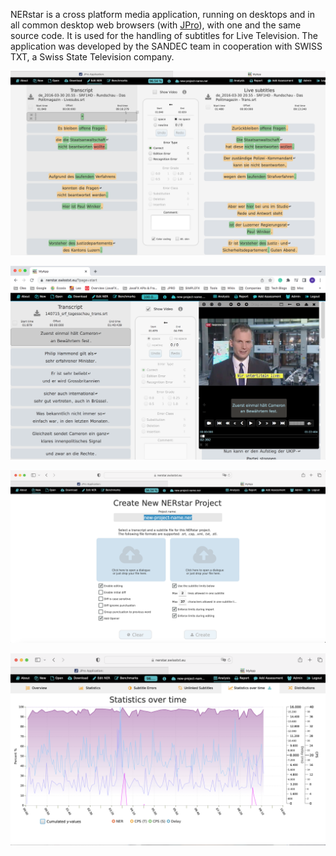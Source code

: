 
NERstar is a cross platform media application, running on desktops and in all common desktop web browsers (with [JPro](https://www.jpro.one/)),
with one and the same source code.
It is used for the handling of subtitles for Live Television.
The application was developed by the SANDEC team in cooperation with SWISS TXT, a Swiss State Television company.

![NERStar](nerstar-image1.png)

![NERStar](NERstar-Editor.png)

![NERStar](nerstar-image2.png)

![NERStar](nerstar-image3.png)